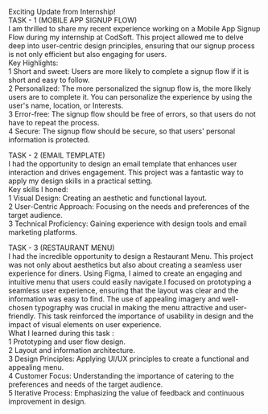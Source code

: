 Exciting Update from Internship!   
TASK - 1 (MOBILE APP SIGNUP FLOW)    
I am thrilled to share my recent experience working on a Mobile App Signup Flow during my internship at CodSoft. This project allowed me to delve deep into user-centric design principles, ensuring that our signup process is not only efficient but also engaging for users.          
Key Highlights:    
1 Short and sweet: Users are more likely to complete a signup flow if it is short and easy to follow.    
2 Personalized: The more personalized the signup flow is, the more likely users are to complete it. You can personalize the experience by using the user's name, location, or Interests.   
3 Error-free: The signup flow should be free of errors, so that users do not have to repeat the process.    
4 Secure: The signup flow should be secure, so that users' personal information is protected.    

TASK - 2 (EMAIL TEMPLATE)   
I had the opportunity to design an email template that enhances user interaction and drives engagement. This project was a fantastic way to apply my design skills in a practical setting.     
Key skills I honed:     
1 Visual Design: Creating an aesthetic and functional layout.     
2 User-Centric Approach: Focusing on the needs and preferences of the target audience.     
3 Technical Proficiency: Gaining experience with design tools and email marketing platforms.      

TASK - 3 (RESTAURANT MENU)    
I had the incredible opportunity to design a Restaurant Menu. This project was not only about aesthetics but also about creating a seamless user experience for diners. Using Figma, I aimed to create an engaging and intuitive menu that users could easily navigate.I focused on prototyping a seamless user experience, ensuring that the layout was clear and the information was easy to find. The use of appealing imagery and well-chosen typography was crucial in making the menu attractive and user-friendly. This task reinforced the importance of usability in design and the impact of visual elements on user experience.       
What I learned during this task :      
1 Prototyping and user flow design.    
2 Layout and information architecture.      
3 Design Principles: Applying UI/UX principles to create a functional and appealing menu.    
4 Customer Focus: Understanding the importance of catering to the preferences and needs of the target audience.     
5 Iterative Process: Emphasizing the value of feedback and continuous improvement in design.      
